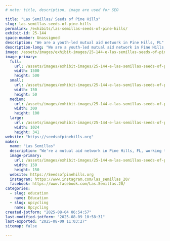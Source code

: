 ```yaml
---
# note: title, description, image are used for SEO

title: "Las Semillas/ Seeds of Pine Hills"
slug: las-semillas-seeds-of-pine-hills
permalink: /exhibits/las-semillas-seeds-of-pine-hills/
exhibit-id: 25-144
space-number: Unassigned
description: "We are a youth-led mutual aid network in Pine Hills, FL"
description-long: "We are a youth-led mutual aid network in Pine Hills, FL, working to mobilize and organize Pine Hills residents towards a liberatory future through arts, culture, education and grassroots organizing."
image: /assets/images/exhibit-images/25-144-e-las-semillas-seeds-of-pine-hills-white-minimalist-simple-aesthetic-name-twitter-header-300x100.png
image-primary: 
  full:
    url: /assets/images/exhibit-images/25-144-e-las-semillas-seeds-of-pine-hills-white-minimalist-simple-aesthetic-name-twitter-header-full.png
    width: 1500
    height: 500
  small:
    url: /assets/images/exhibit-images/25-144-e-las-semillas-seeds-of-pine-hills-white-minimalist-simple-aesthetic-name-twitter-header-150x50.png
    width: 150
    height: 50
  medium:
    url: /assets/images/exhibit-images/25-144-e-las-semillas-seeds-of-pine-hills-white-minimalist-simple-aesthetic-name-twitter-header-300x100.png
    width: 300
    height: 100
  large:
    url: /assets/images/exhibit-images/25-144-e-las-semillas-seeds-of-pine-hills-white-minimalist-simple-aesthetic-name-twitter-header-1024x341.png
    width: 1024
    height: 341
website: "https://seedsofpinehills.org"
maker: 
  name: "Las Semillas"
  description: "We're a mutual aid network in Pine Hills, FL, working to mobilize and organize Pine Hills residents towards a liberatory future using arts, culture, education and grassroots organizing."
  image-primary:
    url: /assets/images/exhibit-images/25-144-m-las-semillas-seeds-of-pine-hills-97936333-fd16-42f1-88bc-6a97dc51e279-l0-001-10-9-2023-1-08-49-pm-1-150x150.png
    width: 150
    height: 150
  website: https://Seedsofpinehills.org
  instagram: https://www.instagram.com/las_semillas_20/
  facebook: https://www.facebook.com/Las.Semillas.20/
categories: 
  - slug: education
    name: Education
  - slug: upcycling
    name: Upcycling
created-jotform: "2025-08-04 06:54:57"
last-modified-jotform: "2025-08-09 10:58:31"
last-exported: "2025-08-09 11:03:27"
sitemap: false

---
```

